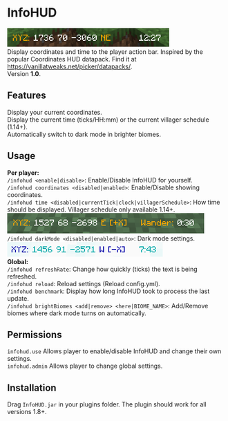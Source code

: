 # InfoHUD
![banner](/img/banner.png) \
Display coordinates and time to the player action bar.
Inspired by the popular Coordinates HUD datapack. Find it at https://vanillatweaks.net/picker/datapacks/. \
Version **1.0**.

## Features
Display your current coordinates.\
Display the current time (ticks/HH:mm) or the current villager schedule (1.14+).\
Automatically switch to dark mode in brighter biomes.

## Usage
**Per player:**\
`/infohud <enable|disable>`: Enable/Disable InfoHUD for yourself.\
`/infohud coordinates <disabled|enabled>`: Enable/Disable showing coordinates.\
`/infohud time <disabled|currentTick|clock|villagerSchedule>`: How time should be displayed. Villager schedule only available 1.14+.\
![villagerTime](/img/villagerTime.png "Villagers will wander for 30 more seconds") \
`/infohud darkMode <disabled|enabled|auto>`: Dark mode settings.\
![darkMode](/img/darkMode.png "Dark mode on snow") \
**Global:**\
`/infohud refreshRate`: Change how quickly (ticks) the text is being refreshed.\
`/infohud reload`: Reload settings (Reload config.yml).\
`/infohud benchmark`: Display how long InfoHUD took to process the last update.\
`/infohud brightBiomes <add|remove> <here|BIOME_NAME>`: Add/Remove biomes where dark mode turns on automatically.
## Permissions
`infohud.use` Allows player to enable/disable InfoHUD and change their own settings.\
`infohud.admin` Allows player to change global settings.

## Installation
Drag `InfoHUD.jar` in your plugins folder.
The plugin should work for all versions 1.8+.

